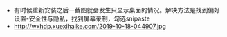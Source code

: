 - 有时候重新安装之后一截图就会发生只显示桌面的情况。解决方法是找到偏好设置-安全性与隐私，找到屏幕录制，勾选snipaste
- http://wxhdp.xuexihaike.com/2019-10-18-044907.jpg
